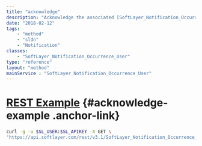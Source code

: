 ```yaml
---
title: "acknowledge"
description: "Acknowledge the associated [SoftLayer_Notification_Occurrence_Event](/reference/datatypes/SoftLayer_Notification_Occurrence_Event) for this impacted user. "
date: "2018-02-12"
tags:
    - "method"
    - "sldn"
    - "Notification"
classes:
    - "SoftLayer_Notification_Occurrence_User"
type: "reference"
layout: "method"
mainService : "SoftLayer_Notification_Occurrence_User"
---
```


# [REST Example](#acknowledge-example) <a href="/article/rest/"><i class="fas fa-question"></i></a> {#acknowledge-example .anchor-link} 
```bash
curl -g -u $SL_USER:$SL_APIKEY -X GET \
'https://api.softlayer.com/rest/v3.1/SoftLayer_Notification_Occurrence_User/{SoftLayer_Notification_Occurrence_UserID}/acknowledge'
```
